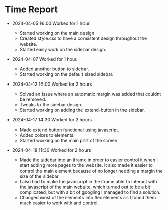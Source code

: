 # Time Report


- 2024-04-05 16:00 Worked for 1 hour.
  - Started working on the main design
  - Created style.css to have a consistent design throughout the website.
  - Started early work on the sidebar design.

- 2024-04-07 Worked for 1 hour.
  - Added another button to sidebar.
  - Started working on the default sized sidebar.

- 2024-04-12 16:00 Worked for 2 hours
  - Solved an issue where an automatic margin was added that couldnt be removed.
  - Tweaks to the sidebar design.
  - Started working on adding the extend-button in the sidebar.

- 2024-04-17 14:30 Worked for 2 hours
  - Made extend button functional using javascript.
  - Added colors to elements.
  - Started working on the main part of the screen.

- 2024-04-18 11:30 Worked for 2 hours
  - Made the sidebar into an iframe in order to easier control it when I start adding more pages to the website. It also made it easier to control the main element because of no longer needing a margin the size of the sidebar.
  - I also had to make the javascript in the iframe able to interact with the javascript of the main website, which turned out to be a bit complicated, but with a bit of googling I managed to find a solution.
  - Changed most of the elements into flex elements as I found them much easier to work with and control.